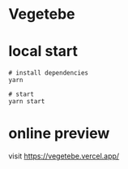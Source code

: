 # Vegetebe

# local start

```
# install dependencies 
yarn

# start
yarn start
```

# online preview 

visit https://vegetebe.vercel.app/
